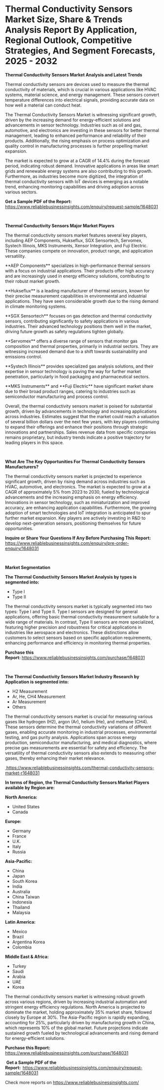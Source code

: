 <p><h1>Thermal Conductivity Sensors Market Size, Share & Trends Analysis Report By Application, Regional Outlook, Competitive Strategies, And Segment Forecasts, 2025 - 2032</h1></p><p><strong>Thermal Conductivity Sensors Market Analysis and Latest Trends</strong></p>
<p><p>Thermal conductivity sensors are devices used to measure the thermal conductivity of materials, which is crucial in various applications like HVAC systems, material science, and energy management. These sensors convert temperature differences into electrical signals, providing accurate data on how well a material can conduct heat.</p><p>The Thermal Conductivity Sensors Market is witnessing significant growth, driven by the increasing demand for energy-efficient solutions and advancements in sensor technology. Industries such as oil and gas, automotive, and electronics are investing in these sensors for better thermal management, leading to enhanced performance and reliability of their products. Additionally, the rising emphasis on process optimization and quality control in manufacturing processes is further propelling market expansion.</p><p>The market is expected to grow at a CAGR of 14.4% during the forecast period, indicating robust demand. Innovative applications in areas like smart grids and renewable energy systems are also contributing to this growth. Furthermore, as industries become more digitized, the integration of thermal conductivity sensors with IoT devices is emerging as a notable trend, enhancing monitoring capabilities and driving adoption across various sectors.</p></p>
<p><strong>Get a Sample PDF of the Report:&nbsp;</strong> <a href="https://www.reliablebusinessinsights.com/enquiry/request-sample/1648031?utm_campaign=3499&utm_medium=2&utm_source=Github&utm_content=ia&utm_term=06042025&utm_id=thermal-conductivity-sensors">https://www.reliablebusinessinsights.com/enquiry/request-sample/1648031</a></p>
<p>&nbsp;</p>
<p><strong>Thermal Conductivity Sensors Major Market Players</strong></p>
<p><p>The thermal conductivity sensors market features several key players, including AEP Components, Hukseflux, SGX Sensortech, Servomex, Systech Illinois, MKS Instruments, Xensor Integration, and Fuji Electric. These companies compete on innovation, product range, and application versatility.</p><p>**AEP Components** specializes in high-performance thermal sensors with a focus on industrial applications. Their products offer high accuracy and are increasingly used in energy efficiency solutions, contributing to their robust market growth.</p><p>**Hukseflux** is a leading manufacturer of thermal sensors, known for their precise measurement capabilities in environmental and industrial applications. They have seen considerable growth due to the rising demand in climate monitoring systems.</p><p>**SGX Sensortech** focuses on gas detection and thermal conductivity sensors, contributing significantly to safety applications in various industries. Their advanced technology positions them well in the market, driving future growth as safety regulations tighten globally.</p><p>**Servomex** offers a diverse range of sensors that monitor gas composition and thermal properties, primarily in industrial sectors. They are witnessing increased demand due to a shift towards sustainability and emissions control.</p><p>**Systech Illinois** provides specialized gas analysis solutions, and their expertise in sensor technology is paving the way for further market penetration, particularly in food packaging and pharmaceutical sectors.</p><p>**MKS Instruments** and **Fuji Electric** have significant market share due to their broad product ranges, catering to industries such as semiconductor manufacturing and process control.</p><p>Overall, the thermal conductivity sensors market is poised for substantial growth, driven by advancements in technology and increasing applications across industries. Estimates suggest that the market could reach a valuation of several billion dollars over the next few years, with key players continuing to expand their offerings and enhance their positions through strategic innovations and partnerships. Sales revenue data from specific companies remains proprietary, but industry trends indicate a positive trajectory for leading players in this space.</p></p>
<p>&nbsp;</p>
<p><strong>What Are The Key Opportunities For Thermal Conductivity Sensors Manufacturers?</strong></p>
<p><p>The thermal conductivity sensors market is projected to experience significant growth, driven by rising demand across industries such as HVAC, automotive, and electronics. The market is expected to grow at a CAGR of approximately 5% from 2023 to 2030, fueled by technological advancements and the increasing emphasis on energy efficiency. Innovations in sensor technology, such as miniaturization and improved accuracy, are enhancing application capabilities. Furthermore, the growing adoption of smart technologies and IoT integration is anticipated to spur further market expansion. Key players are actively investing in R&D to develop next-generation sensors, positioning themselves for future opportunities.</p></p>
<p><strong>Inquire or Share Your Questions If Any Before Purchasing This Report:</strong> <a href="https://www.reliablebusinessinsights.com/enquiry/pre-order-enquiry/1648031?utm_campaign=3499&utm_medium=2&utm_source=Github&utm_content=ia&utm_term=06042025&utm_id=thermal-conductivity-sensors">https://www.reliablebusinessinsights.com/enquiry/pre-order-enquiry/1648031</a></p>
<p>&nbsp;</p>
<p><strong>Market Segmentation</strong></p>
<p><strong>The Thermal Conductivity Sensors Market Analysis by types is segmented into:</strong></p>
<p><ul><li>Type I</li><li>Type II</li></ul></p>
<p><p>The thermal conductivity sensors market is typically segmented into two types: Type I and Type II. Type I sensors are designed for general applications, offering basic thermal conductivity measurement suitable for a wide range of materials. In contrast, Type II sensors are more specialized, featuring higher precision and robustness for critical applications in industries like aerospace and electronics. These distinctions allow customers to select sensors based on specific application requirements, enhancing performance and efficiency in monitoring thermal properties.</p></p>
<p><strong>Purchase this Report:&nbsp;</strong><a href="https://www.reliablebusinessinsights.com/purchase/1648031?utm_campaign=3499&utm_medium=2&utm_source=Github&utm_content=ia&utm_term=06042025&utm_id=thermal-conductivity-sensors">https://www.reliablebusinessinsights.com/purchase/1648031</a></p>
<p>&nbsp;</p>
<p><strong>The Thermal Conductivity Sensors Market Industry Research by Application is segmented into:</strong></p>
<p><ul><li>H2 Measurement</li><li>Ar, He, CH4 Measurement</li><li>Ar Measurement</li><li>Others</li></ul></p>
<p><p>The thermal conductivity sensors market is crucial for measuring various gases like hydrogen (H2), argon (Ar), helium (He), and methane (CH4). These sensors determine the thermal conductivity variations of different gases, enabling accurate monitoring in industrial processes, environmental testing, and gas purity analysis. Applications span across energy production, semiconductor manufacturing, and medical diagnostics, where precise gas measurements are essential for safety and efficiency. The versatility of thermal conductivity sensors also extends to measuring other gases, thereby enhancing their market relevance.</p></p>
<p><a href="https://www.reliablebusinessinsights.com/thermal-conductivity-sensors-market-r1648031?utm_campaign=3499&utm_medium=2&utm_source=Github&utm_content=ia&utm_term=06042025&utm_id=thermal-conductivity-sensors">&nbsp;https://www.reliablebusinessinsights.com/thermal-conductivity-sensors-market-r1648031</a></p>
<p><strong>In terms of Region, the Thermal Conductivity Sensors Market Players available by Region are:</strong></p>
<p>
    <p> <strong> North America: </strong>
        <ul>
            <li>United States</li>
            <li>Canada</li>
        </ul>
        </p> 
    <p> <strong> Europe: </strong>
        <ul>
            <li>Germany</li>
            <li>France</li>
            <li>U.K.</li>
            <li>Italy</li>
            <li>Russia</li>
        </ul>
        </p> 
    <p> <strong> Asia-Pacific: </strong>
        <ul>
            <li>China</li>
            <li>Japan</li>
            <li>South Korea</li>
            <li>India</li>
            <li>Australia</li>
            <li>China Taiwan</li>
            <li>Indonesia</li>
            <li>Thailand</li>
            <li>Malaysia</li>
        </ul>
        </p> 
    <p> <strong> Latin America: </strong>
        <ul>
            <li>Mexico</li>
            <li>Brazil</li>
            <li>Argentina Korea</li>
            <li>Colombia</li>
        </ul>
        </p> 
    <p> <strong> Middle East & Africa: </strong>
        <ul>
            <li>Turkey</li>
            <li>Saudi</li>
            <li>Arabia</li>
            <li>UAE</li>
            <li>Korea</li>
        </ul>
    </p>
    </p>
<p><p>The thermal conductivity sensors market is witnessing robust growth across various regions, driven by increasing industrial automation and stringent energy efficiency regulations. North America is projected to dominate the market, holding approximately 35% market share, followed closely by Europe at 30%. The Asia-Pacific region is rapidly expanding, accounting for 25%, particularly driven by manufacturing growth in China, which represents 10% of the global market. Future projections indicate sustained growth fueled by technological advancements and rising demand for energy-efficient solutions.</p></p>
<p><strong>Purchase this Report: </strong><a href="https://www.reliablebusinessinsights.com/purchase/1648031?utm_campaign=3499&utm_medium=2&utm_source=Github&utm_content=ia&utm_term=06042025&utm_id=thermal-conductivity-sensors">https://www.reliablebusinessinsights.com/purchase/1648031</a></p>
<p>&nbsp;<strong>Get a Sample PDF of the Report:&nbsp;&nbsp;</strong><a href="https://www.reliablebusinessinsights.com/enquiry/request-sample/1648031?utm_campaign=3499&utm_medium=2&utm_source=Github&utm_content=ia&utm_term=06042025&utm_id=thermal-conductivity-sensors">https://www.reliablebusinessinsights.com/enquiry/request-sample/1648031</a></p>
<p><strong></strong></p>
<p>Check more reports on <a href="https://www.reliablebusinessinsights.com/?utm_campaign=3499&utm_medium=2&utm_source=Github&utm_content=ia&utm_term=06042025&utm_id=thermal-conductivity-sensors">https://www.reliablebusinessinsights.com/</a></p>